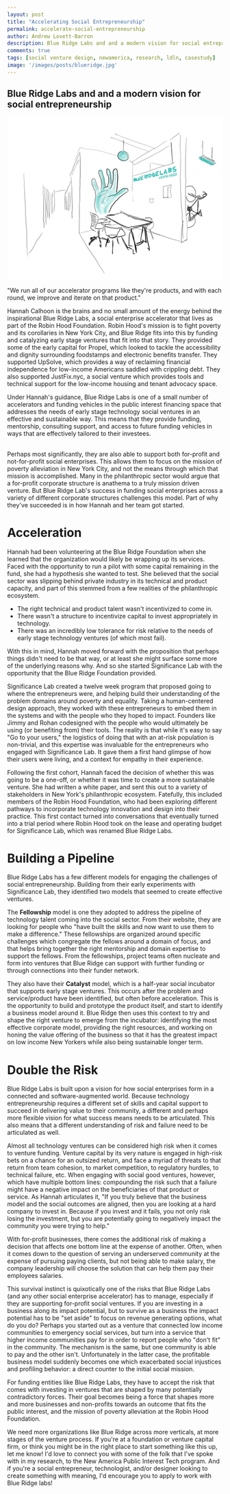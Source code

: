 ```yaml
---
layout: post
title: "Accelerating Social Entrepreneurship"
permalink: accelerate-social-entrepreneurship
author: Andrew Lovett-Barron
description: Blue Ridge Labs and and a modern vision for social entrepreneurship
comments: true
tags: [social venture design, newamerica, research, ldln, casestudy]
image: '/images/posts/blueridge.jpg'
---
```


## Blue Ridge Labs and and a modern vision for social entrepreneurship

![alt_text](images/posts/blueridge.jpg)


"We run all of our accelerator programs like they're products, and with each round, we improve and iterate on that product."

Hannah Calhoon is the brains and no small amount of the energy behind the inspirational Blue Ridge Labs, a social enterprise accelerator that lives as part of the Robin Hood Foundation. Robin Hood's mission is to fight poverty and its corollaries in New York City, and Blue Ridge fits into this by funding and catalyzing early stage ventures that fit into that story. They provided some of the early capital for Propel, which looked to tackle the accessibility and dignity surrounding foodstamps and electronic benefits transfer. They supported UpSolve, which provides a way of reclaiming financial independence for low-income Americans saddled with crippling debt. They also supported JustFix.nyc, a social venture which provides tools and technical support for the low-income housing and tenant advocacy space.

Under Hannah's guidance, Blue Ridge Labs is one of a small number of accelerators and funding vehicles in the public interest financing space that addresses the needs of early stage technology social ventures in an effective and sustainable way. This means that they provide funding, mentorship, consulting support, and access to future funding vehicles in ways that are effectively tailored to their investees.

 \
Perhaps most significantly, they are also able to support both for-profit and not-for-profit social enterprises. This allows them to focus on the mission of poverty alleviation in New York City, and not the means through which that mission is accomplished. Many in the philanthropic sector would argue that a for-profit corporate structure is anathema to a truly mission driven venture. But Blue Ridge Lab's success in funding social enterprises across a variety of different corporate structures challenges this model. Part of why they've succeeded is in how Hannah and her team got started.


# Acceleration

Hannah had been volunteering at the Blue Ridge Foundation when she learned that the organization would likely be wrapping up its services. Faced with the opportunity to run a pilot with some capital remaining in the fund, she had a hypothesis she wanted to test. She believed that the social sector was slipping behind private industry in its technical and product capacity, and part of this stemmed from a few realities of the philanthropic ecosystem. 



*   The right technical and product talent wasn't incentivized to come in.
*   There wasn't a structure to incentivize capital to invest appropriately in technology.
*   There was an incredibly low tolerance for risk relative to the needs of early stage technology ventures (of which most fail).

With this in mind, Hannah moved forward with the proposition that perhaps things didn't need to be that way, or at least she might surface some more of the underlying reasons why. And so she started Significance Lab with the opportunity that the Blue Ridge Foundation provided.

Significance Lab created a twelve week program that proposed going to where the entrepreneurs were, and helping build their understanding of the problem domains around poverty and equality. Taking a human-centered design approach, they worked with these entrepreneurs to embed them in the systems and with the people who they hoped to impact. Founders like Jimmy and Rohan codesigned with the people who would ultimately be using (or benefiting from) their tools. The reality is that while it's easy to say "Go to your users," the logistics of doing that with an at-risk population is non-trivial, and this expertise was invaluable for the entrepreneurs who engaged with Significance Lab. It gave them a first hand glimpse of how their users were living, and a context for empathy in their experience.

Following the first cohort, Hannah faced the decision of whether this was going to be a one-off, or whether it was time to create a more sustainable venture. She had written a white paper, and sent this out to a variety of stakeholders in New York's philanthropic ecosystem. Fatefully, this included members of the Robin Hood Foundation, who had been exploring different pathways to incorporate technology innovation and design into their practice. This first contact turned into conversations that eventually turned into a trial period where Robin Hood took on the lease and operating budget for Significance Lab, which was renamed Blue Ridge Labs.


# Building a Pipeline

Blue Ridge Labs has a few different models for engaging the challenges of social entrepreneurship. Building from their early experiments with Significance Lab, they identified two models that seemed to create effective ventures.

The **Fellowship** model is one they adopted to address the pipeline of technology talent coming into the social sector. From their website, they are looking for people who "have built the skills and now want to use them to make a difference." These fellowships are organized around specific challenges which congregate the fellows around a domain of focus, and that helps bring together the right mentorship and domain expertise to support the fellows. From the fellowships, project teams often nucleate and form into ventures that Blue Ridge can support with further funding or through connections into their funder network.

They also have their **Catalyst** model, which is a half-year social incubator that supports early stage ventures. This occurs after the problem and service/product have been identified, but often before acceleration. This is the opportunity to build and prototype the product itself, and start to identify a business model around it. Blue Ridge then uses this context to try and shape the right venture to emerge from the incubator: identifying the most effective corporate model, providing the right resources, and working on honing the value offering of the business so that it has the greatest impact on low income New Yorkers while also being sustainable longer term.


# Double the Risk

Blue Ridge Labs is built upon a vision for how social enterprises form in a connected and software-augmented world. Because technology entrepreneurship requires a different set of skills and capital support to succeed in delivering value to their community, a different and perhaps more flexible vision for what success means needs to be articulated.  This also means that a different understanding of risk and failure need to be articulated as well.

Almost all technology ventures can be considered high risk when it comes to venture funding. Venture capital by its very nature is engaged in high-risk bets on a chance for an outsized return, and face a myriad of threats to that return from team cohesion, to market competition, to regulatory hurdles, to technical failure, etc. When engaging with social good ventures, however, which have multiple bottom lines: compounding the risk such that a failure might have a negative impact on the beneficiaries of that product or service. As Hannah articulates it, "If you truly believe that the business model and the social outcomes are aligned, then you are looking at a hard company to invest in. Because if you invest and it fails, you not only risk losing the investment, but you are potentially going to negatively impact the community you were trying to help."

With for-profit businesses, there comes the additional risk of making a decision that affects one bottom line at the expense of another. Often, when it comes down to the question of serving an underserved community at the expense of pursuing paying clients, but not being able to make salary, the company leadership will choose the solution that can help them pay their employees salaries. 

This survival instinct is quixotically one of the risks that Blue Ridge Labs (and any other social enterprise accelerator) has to manage, especially if they are supporting for-profit social ventures. If you are investing in a business along its impact potential, but to survive as a business the impact potential has to be "set aside" to focus on revenue generating options, what do you do? Perhaps you started out as a venture that connected low income communities to emergency social services, but turn into a service that higher income communities pay for in order to report people who "don't fit" in the community. The mechanism is the same, but one community is able to pay and the other isn't. Unfortunately in the latter case, the profitable business model suddenly becomes one which exacerbated social injustices and profiling behavior: a direct counter to the initial social mission.

For funding entities like Blue Ridge Labs, they have to accept the risk that comes with investing in ventures that are shaped by many potentially contradictory forces. Their goal becomes being a force that shapes more and more businesses and non-profits towards an outcome that fits the public interest, and the mission of poverty alleviation at the Robin Hood Foundation. 

We need more organizations like Blue Ridge across more verticals, at more stages of the venture process. If you're at a foundation or venture capital firm, or think you might be in the right place to start something like this up, let me know! I'd love to connect you with some of the folk that I've spoke with in my research, to the New America Public Interest Tech program. And if you're a social entrepreneur, technologist, and/or designer looking to create something with meaning, I'd encourage you to apply to work with Blue Ridge labs!